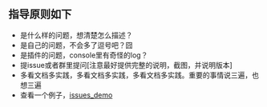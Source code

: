 ## 指导原则如下

- 是什么样的问题，想清楚怎么描述？
- 是自己的问题，不会多了逗号吧？囧
- 是插件的问题，console里有奇怪的log？
- 提issue或者群里提问[注意最好提供完整的说明，截图，并说明版本]
- 多看文档多实践，多看文档多实践，多看文档多实践。重要的事情说三遍，也想三遍
- 查看一个例子，[issues_demo](https://github.com/SuperZDev/echarts/blob/master/.github/ISSUE_TEMPLATE.md)



